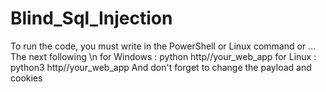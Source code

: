 # Blind_Sql_Injection

To run the code, you must write in the PowerShell or Linux command or ...
The next following \n
for Windows : python http//your_web_app
for Linux : python3 http//your_web_app
And don't forget to change the payload and cookies 
